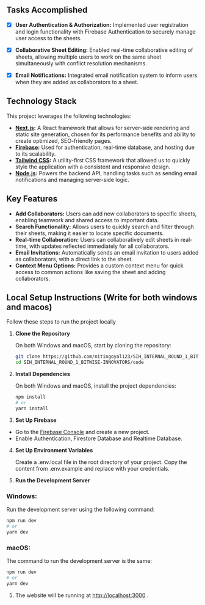 
## Tasks Accomplished

- [x] **User Authentication & Authorization:**  Implemented user registration and login functionality with Firebase Authentication to securely manage user access to the sheets.
- [x] **Collaborative Sheet Editing:** Enabled real-time collaborative editing of sheets, allowing multiple users to work on the same sheet simultaneously with conflict resolution mechanisms.
- [x] **Email Notifications:** Integrated email notification system to inform users when they are added as collaborators to a sheet.


## Technology Stack

This project leverages the following technologies:

- **[Next.js](https://nextjs.org/):** A React framework that allows for server-side rendering and static site generation, chosen for its performance benefits and ability to create optimized, SEO-friendly pages.
- **[Firebase](https://firebase.google.com/):** Used for authentication, real-time database, and hosting due to its scalability.
- **[Tailwind CSS](https://tailwindcss.com/):** A utility-first CSS framework that allowed us to quickly style the application with a consistent and responsive design.
- **[Node.js](https://nodejs.org/en):** Powers the backend API, handling tasks such as sending email notifications and managing server-side logic.
  
## Key Features

- **Add Collaborators:** Users can add new collaborators to specific sheets, enabling teamwork and shared access to important data.
- **Search Functionality:** Allows users to quickly search and filter through their sheets, making it easier to locate specific documents.
- **Real-time Collaboration:** Users can collaboratively edit sheets in real-time, with updates reflected immediately for all collaborators.
- **Email Invitations:** Automatically sends an email invitation to users added as collaborators, with a direct link to the sheet.
- **Context Menu Options:** Provides a custom context menu for quick access to common actions like saving the sheet and adding collaborators.

## Local Setup Instructions (Write for both windows and macos)

Follow these steps to run the project locally

1. **Clone the Repository**

    On both Windows and macOS, start by cloning the repository:

   ```bash
   git clone https://github.com/nitingoyal123/SIH_INTERNAL_ROUND_1_BITWISE-INNOVATORS
   cd SIH_INTERNAL_ROUND_1_BITWISE-INNOVATORS/code
   ```
2. **Install Dependencies**

   On both Windows and macOS, install the project dependencies:

   ```bash
   npm install
   # or
   yarn install
   ```
   
3. **Set Up Firebase**

 -  Go to the [Firebase Console](https://console.firebase.google.com/) and create a new project.
 -  Enable Authentication, Firestore Database and Realtime Database.  

4. **Set Up Environment Variables**

   Create a .env.local file in the root directory of your project. Copy the content from .env.example and replace with your credentials.

4. **Run the Development Server**

### Windows:
    
   Run the development server using the following command:

```bash
npm run dev
# or
yarn dev
```

### macOS:
   
   The command to run the development server is the same:

```bash
npm run dev
# or
yarn dev
```

5. The website will be running at [http://localhost:3000](http://localhost:3000) .